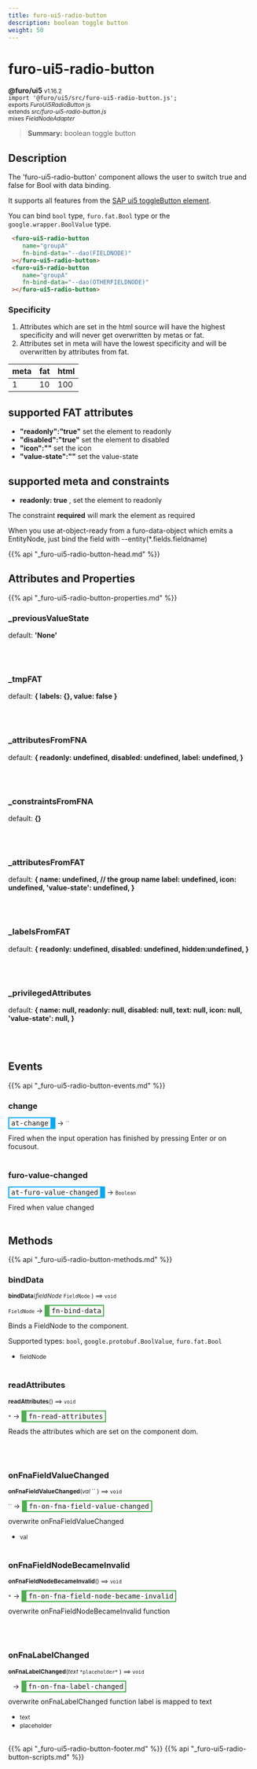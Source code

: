 ```yaml
---
title: furo-ui5-radio-button
description: boolean toggle button
weight: 50
---
```


# furo-ui5-radio-button
**@furo/ui5** <small>v1.16.2</small>
<br>`import '@furo/ui5/src/furo-ui5-radio-button.js';`<small>
<br>exports *FuroUi5RadioButton* js
<br>extends *src/furo-ui5-radio-button.js*
<br> mixes *FieldNodeAdapter*</small>

> **Summary:** boolean toggle button

## Description

The 'furo-ui5-radio-button' component allows the user to switch true and false for Bool with data binding.

It supports all features from the [SAP ui5 toggleButton element](https://sap.github.io/ui5-webcomponents/playground/components/ToggleButton/).

You can bind  `bool` type, `furo.fat.Bool` type or the `google.wrapper.BoolValue`  type.

```html
 <furo-ui5-radio-button
    name="groupA"
    fn-bind-data="--dao(FIELDNODE)"
 ></furo-ui5-radio-button>
 <furo-ui5-radio-button
    name="groupA"
    fn-bind-data="--dao(OTHERFIELDNODE)"
 ></furo-ui5-radio-button>
```

### Specificity
1. Attributes which are set in the html source will have the highest specificity and will never get overwritten by metas or fat.
2. Attributes set in meta will have the lowest specificity and will be overwritten by attributes from fat.

| meta  | fat  | html  |
|------  |-----  |------  |
| 1      | 10    | 100    |


## supported FAT attributes
 - **"readonly":"true"** set the element to readonly
 - **"disabled":"true"** set the element to disabled
 - **"icon":""** set the icon
 - **"value-state":""** set the value-state

## supported meta and constraints
- **readonly: true** , set the element to readonly

The constraint **required** will mark the element as required

When you use at-object-ready from a furo-data-object which emits a EntityNode, just bind the field with --entity(*.fields.fieldname)

{{% api "_furo-ui5-radio-button-head.md" %}}

## Attributes and Properties
{{% api "_furo-ui5-radio-button-properties.md" %}}

















### **_previousValueState**
default: **&#39;None&#39;**</small>


<br><br>

### **_tmpFAT**
default: **{ labels: {}, value: false }**</small>


<br><br>

### **_attributesFromFNA**
default: **{
      readonly: undefined,
      disabled: undefined,
      label: undefined,
    }**</small>


<br><br>

### **_constraintsFromFNA**
default: **{}**</small>


<br><br>

### **_attributesFromFAT**
default: **{
      name: undefined, // the group name
      label: undefined,
      icon: undefined,
      &#39;value-state&#39;: undefined,
    }**</small>


<br><br>

### **_labelsFromFAT**
default: **{
      readonly: undefined,
      disabled: undefined,
      hidden:undefined,
    }**</small>


<br><br>

### **_privilegedAttributes**
default: **{
      name: null,
      readonly: null,
      disabled: null,
      text: null,
      icon: null,
      &#39;value-state&#39;: null,
    }**</small>


<br><br>
## Events
{{% api "_furo-ui5-radio-button-events.md" %}}

### **change**
<span  style="border-width:2px 10px 2px 2px; border-style: solid;border-color:  rgb(2, 168, 244);font-family:monospace; padding:2px 4px;">at-change</span>
→ <small>``</small>

 Fired when the input operation has finished by pressing Enter or on focusout.
<br><br>
### **furo-value-changed**
<span  style="border-width:2px 10px 2px 2px; border-style: solid;border-color:  rgb(2, 168, 244);font-family:monospace; padding:2px 4px;">at-furo-value-changed</span>
→ <small>`Boolean`</small>

Fired when value changed
<br><br>

## Methods
{{% api "_furo-ui5-radio-button-methods.md" %}}



### **bindData**
<small>**bindData**(*fieldNode* `FieldNode` ) ⟹ `void`</small>

<small>`FieldNode` </small> →
<span  style="border-width:2px 2px 2px 10px; border-style: solid;border-color:  rgb(76, 175, 80);font-family:monospace; padding:2px 4px;">fn-bind-data</span>

Binds a FieldNode to the component.

Supported types: `bool`, `google.protobuf.BoolValue`, `furo.fat.Bool`

- <small>fieldNode </small>
<br><br>

### **readAttributes**
<small>**readAttributes**() ⟹ `void`</small>

<small>`*`</small> →
<span  style="border-width:2px 2px 2px 10px; border-style: solid;border-color:  rgb(76, 175, 80);font-family:monospace; padding:2px 4px;">fn-read-attributes</span>

Reads the attributes which are set on the component dom.

<br><br>


### **onFnaFieldValueChanged**
<small>**onFnaFieldValueChanged**(*val* `` ) ⟹ `void`</small>

<small>`` </small> →
<span  style="border-width:2px 2px 2px 10px; border-style: solid;border-color:  rgb(76, 175, 80);font-family:monospace; padding:2px 4px;">fn-on-fna-field-value-changed</span>

overwrite onFnaFieldValueChanged

- <small>val </small>
<br><br>



### **onFnaFieldNodeBecameInvalid**
<small>**onFnaFieldNodeBecameInvalid**() ⟹ `void`</small>

<small>`*`</small> →
<span  style="border-width:2px 2px 2px 10px; border-style: solid;border-color:  rgb(76, 175, 80);font-family:monospace; padding:2px 4px;">fn-on-fna-field-node-became-invalid</span>

overwrite onFnaFieldNodeBecameInvalid function

<br><br>




### **onFnaLabelChanged**
<small>**onFnaLabelChanged**(*text* `` *placeholder* `` ) ⟹ `void`</small>

<small>`` `` </small> →
<span  style="border-width:2px 2px 2px 10px; border-style: solid;border-color:  rgb(76, 175, 80);font-family:monospace; padding:2px 4px;">fn-on-fna-label-changed</span>

overwrite onFnaLabelChanged function
label is mapped to text

- <small>text </small>
- <small>placeholder </small>
<br><br>













{{% api "_furo-ui5-radio-button-footer.md" %}}
{{% api "_furo-ui5-radio-button-scripts.md" %}}
